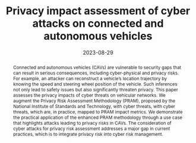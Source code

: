 ---
title: "Privacy impact assessment of cyber attacks on connected and autonomous vehicles"
abstract: "Connected and autonomous vehicles (CAVs) are vulnerable to security gaps that can result in serious consequences, including cyber-physical and privacy risks. For example, an attacker can reconstruct a vehicle’s location trajectory by knowing the speed and steering wheel position of the vehicle. Such inferences not only lead to safety issues but also significantly threaten privacy. This paper assesses the privacy impacts of cyber threats on vehicular networks. We augment the Privacy Risk Assessment Methodology (PRAM), proposed by the National Institute of Standards and Technology, with cyber threats, with cyber threats, which are, in practice, mapped to PRAM impact metrics. We demonstrate the practical application of the enhanced PRAM methodology through a use case that highlights attacks leading to privacy risks in CAVs. The consideration of cyber attacks for privacy risk assessment addresses a major gap in current practices, which is to integrate privacy risk into cyber risk management."
collection: publications
permalink: /publication/panda2023privacy
date: 2023-08-29
venue: 'Proceedings of the 18th International Conference on Availability, Reliability and Security (ARES 2023)'
paperurl: '/files/pdf/papers/panda2023privacy.pdf'
link: 'https://dl.acm.org/doi/abs/10.1145/3600160.3605073'
citation: 'Sakshyam Panda, Emmanouil Panaousis, George Loukas, Konstantinos Kentrotis (2023). 
	&quot;Privacy impact assessment of cyber attacks on connected and autonomous vehicles.&quot;
	<i>Proceedings of the 18th International Conference on Availability, Reliability and Security (ARES 2023).</i><br> 
	<span style="color:#2979ab;">(CORE2023 Ranking: B)</span>'
---